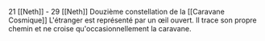 21 [[Neth]] - 29 [[Neth]]
Douzième constellation de la [[Caravane Cosmique]]
L'étranger est représenté par un œil ouvert.
Il trace son propre chemin et ne croise qu'occasionnellement la caravane.